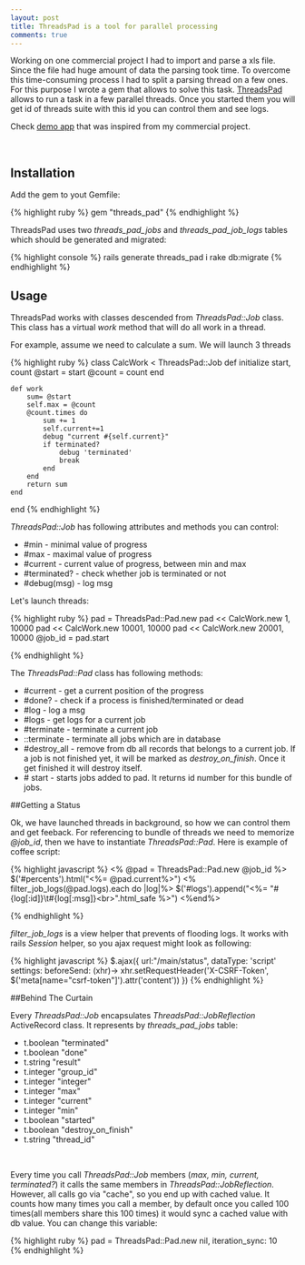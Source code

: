 ```yaml
---
layout: post
title: ThreadsPad is a tool for parallel processing
comments: true
---
```



Working on one commercial project I had to import and parse a xls file. Since the file had huge amount of data the parsing took time. To overcome this time-consuming process I had to split a parsing thread on a few ones. For this purpose I wrote a gem that allows to solve this task. [ThreadsPad](https://github.com/ssnake/threads_pad) allows to run a task in a few parallel threads. Once you started them you will get id of threads suite with this id you can control them and see logs. 

Check [demo app](https://tpd-demo.herokuapp.com/) that was inspired from my commercial project. 

<br>



## Installation

Add the gem to yout Gemfile:

{% highlight ruby %}
gem "threads_pad"
{% endhighlight %}

ThreadsPad uses two *threads_pad_jobs* and *threads_pad_job_logs* tables which should be generated and migrated: 

{% highlight console %}
rails generate threads_pad i
rake db:migrate
{% endhighlight %}


## Usage

 ThreadsPad works with classes descended from *ThreadsPad::Job* class. This class has a virtual *work* method that will do all work in a thread.
 
 For example, assume we need to calculate a sum. We will launch 3 threads


{% highlight ruby %}
class CalcWork < ThreadsPad::Job
	def initialize start, count
		@start = start
		@count = count
	end

	def work 
		sum= @start
		self.max = @count
		@count.times do 
			sum += 1
			self.current+=1
			debug "current #{self.current}"
			if terminated?
				debug 'terminated'
				break
			end
		end
		return sum
	end
end
{% endhighlight %}

*ThreadsPad::Job* has following attributes and methods you can control:

* \#min - minimal value of progress
* \#max - maximal value of progress
* \#current - current value of progress, between min and max
* \#terminated? - check whether job is terminated or not
* \#debug(msg) - log msg


Let's launch threads:

{% highlight ruby %}
    pad = ThreadsPad::Pad.new
    pad << CalcWork.new 1, 10000
    pad << CalcWork.new 10001, 10000
    pad << CalcWork.new 20001, 10000
    @job_id = pad.start

{% endhighlight %}


The *ThreadsPad::Pad* class has following methods:

* \#current - get a current position of the progress 
* \#done? - check if a process is finished/terminated or dead
* \#log - log a msg
* \#logs - get logs for a current job
* \#terminate - terminate a current job
* ::terminate - terminate all jobs which are in database
* \#destroy_all - remove from db all records that belongs to a current job. If a job is not finished yet, it will be marked as *destroy_on_finish*. Once it get finished it will destroy itself.
* \# start - starts jobs added to pad. It returns id number for this bundle of jobs.


##Getting a Status

Ok, we have launched threads in background, so how we can control them and get feeback. For referencing to bundle of threads we need to memorize *@job_id*, then we have to instantiate *ThreadsPad::Pad*. Here is example of coffee script:

{% highlight javascript %}
    <% @pad = ThreadsPad::Pad.new  @job_id %>
    $('#percents').html("<%= @pad.current%>")
    <% filter_job_logs(@pad.logs).each do |log|%>
      $('#logs').append("<%= "#{log[:id]}\t#{log[:msg]}\<br\>".html_safe %>")
    <%end%>

{% endhighlight %}

*filter_job_logs* is a view helper that prevents of flooding logs. It works with rails *Session* helper, so you ajax request might look as following:

{% highlight javascript %}
    $.ajax({
      url:"/main/status",
      dataType: 'script'
      settings: 
        beforeSend: (xhr)->
            xhr.setRequestHeader('X-CSRF-Token', $('meta[name="csrf-token"]').attr('content'))
    })
{% endhighlight %}


##Behind The Curtain

Every *ThreadsPad::Job* encapsulates *ThreadsPad::JobReflection* ActiveRecord class. It represents by *threads_pad_jobs* table:

* t.boolean "terminated"
* t.boolean "done"
* t.string  "result"
* t.integer "group_id"
* t.integer "integer"
* t.integer "max"
* t.integer "current"
* t.integer "min"
* t.boolean "started"
* t.boolean "destroy_on_finish"
* t.string  "thread_id"

<br>

Every time you call *ThreadsPad::Job* members (*max, min, current, terminated?*) it calls the same members in *ThreadsPad::JobReflection*. However, all calls go via "cache", so you end up with cached value. It counts how many times you call a member, by default once you called 100 times(all members share this 100 times) it would sync a cached value with db value. You can change this variable:


{% highlight ruby %}
    pad = ThreadsPad::Pad.new nil, iteration_sync: 10	
{% endhighlight %}